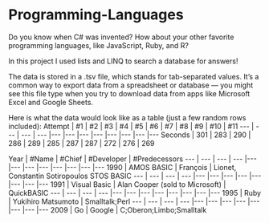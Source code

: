 # Programming-Languages

Do you know when C# was invented? How about your other favorite programming languages, like JavaScript, Ruby, and R?

In this project I used lists and LINQ to search a database for answers!

The data is stored in a .tsv file, which stands for tab-separated values. It’s a common way to export data from a spreadsheet or database — 
you might see this file type when you try to download data from apps like Microsoft Excel and Google Sheets.

Here is what the data would look like as a table (just a few random rows included):
Attempt | #1 | #2 | #3 | #4 | #5 | #6 | #7 | #8 | #9 | #10 | #11
--- | --- | --- | --- |--- |--- |--- |--- |--- |--- |--- |---
Seconds | 301 | 283 | 290 | 286 | 289 | 285 | 287 | 287 | 272 | 276 | 269

Year |	#Name |	#Chief | #Developer |	#Predecessors
--- | --- | --- | --- |--- |--- |--- |--- |--- |--- |--- |---
1990 |	AMOS BASIC |	François | Lionet, Constantin Sotiropoulos	STOS BASIC
--- | --- | --- | --- |--- |--- |--- |--- |--- |--- |--- |---
1991 |	Visual Basic |	Alan Cooper (sold to Microsoft) |	QuickBASIC
--- | --- | --- | --- |--- |--- |--- |--- |--- |--- |--- |---
1995 |	Ruby |	Yukihiro Matsumoto |	Smalltalk;Perl
--- | --- | --- | --- |--- |--- |--- |--- |--- |--- |--- |---
2009 |	Go | Google |	C;Oberon;Limbo;Smalltalk
